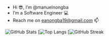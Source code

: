 - Hi 😎, I’m @manuelnongba
- I’m a Software Engineer 💻
- Reach me on eanongba19@gmail.com 📫

<!---
manuelnongba/manuelnongba is a ✨ special ✨ repository because its `README.md` (this file) appears on your GitHub profile.
You can click the Preview link to take a look at your changes.
--->
![GitHub Stats](https://github-readme-stats.vercel.app/api?username=manuelnongba&theme=radical)
[![Top Langs](https://github-readme-stats.vercel.app/api/top-langs/?username=manuelnongba&layout=compact&theme=radical)
[![GitHub Streak](https://streak-stats.demolab.com/?user=manuelnongba&theme=radical)
